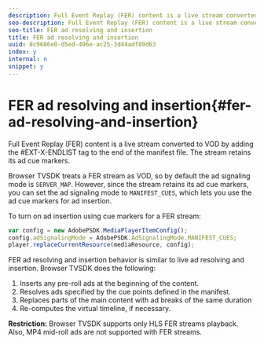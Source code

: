 ```yaml
---
description: Full Event Replay (FER) content is a live stream converted to VOD by adding the #EXT-X-ENDLIST tag to the end of the manifest file. The stream retains its ad cue markers.
seo-description: Full Event Replay (FER) content is a live stream converted to VOD by adding the #EXT-X-ENDLIST tag to the end of the manifest file. The stream retains its ad cue markers.
seo-title: FER ad resolving and insertion
title: FER ad resolving and insertion
uuid: 8c9686e0-d5ed-496e-ac25-3d44adf89d63
index: y
internal: n
snippet: y
---
```


# FER ad resolving and insertion{#fer-ad-resolving-and-insertion}

Full Event Replay (FER) content is a live stream converted to VOD by adding the #EXT-X-ENDLIST tag to the end of the manifest file. The stream retains its ad cue markers.

Browser TVSDK treats a FER stream as VOD, so by default the ad signaling mode is `SERVER_MAP`. However, since the stream retains its ad cue markers, you can set the ad signaling mode to `MANIFEST_CUES`, which lets you use the ad cue markers for ad insertion.

To turn on ad insertion using cue markers for a FER stream: 

```js
var config = new AdobePSDK.MediaPlayerItemConfig(); 
config.adSignalingMode = AdobePSDK.AdSignalingMode.MANIFEST_CUES; 
player.replaceCurrentResource(mediaResource, config);
```

FER ad resolving and insertion behavior is similar to live ad resolving and insertion. Browser TVSDK does the following:

1. Inserts any pre-roll ads at the beginning of the content. 
1. Resolves ads specified by the cue points defined in the manifest. 
1. Replaces parts of the main content with ad breaks of the same duration 
1. Re-computes the virtual timeline, if necessary.

**Restriction:** Browser TVSDK supports only HLS FER streams playback. Also, MP4 mid-roll ads are not supported with FER streams. 
